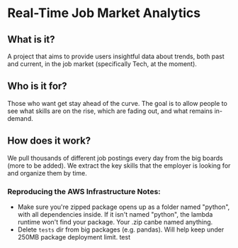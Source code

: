 # Real-Time Job Market Analytics

## What is it?
A project that aims to provide users insightful data about trends, both past and current, in the job market (specifically Tech, at the moment).

## Who is it for?
Those who want get stay ahead of the curve. The goal is to allow people to see what skills are on the rise, which are fading out, and what remains in-demand. 

## How does it work?
We pull thousands of different job postings every day from the big boards (more to be added). We extract the key skills that the employer is looking for and organize them by time. 

### Reproducing the AWS Infrastructure Notes:
- Make sure you're zipped package opens up as a folder named "python", with all dependencies inside. If it isn't named "python", the lambda runtime won't find your package. Your .zip canbe named anything. 
- Delete `tests` dir from big packages (e.g. pandas). Will help keep under 250MB package deployment limit.
test
